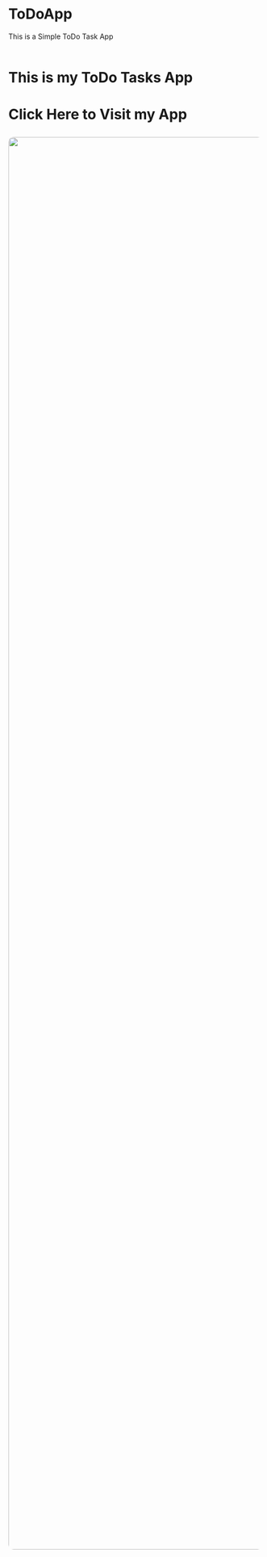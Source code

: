 # ToDoApp
This is a Simple ToDo Task App
<br><br>
<h1> This is my ToDo Tasks App <h1>

<a href="http://rkstodoapp-todotasks.apps.us-east-2.starter.openshift-online.com/" style="text-decoration:none;"> Click Here to Visit my App 

<img src="https://weston-fl.com/images/grid/grid-java-gwt.jpg" style="width:100vw; height:70vh;border-radius:10px;">

</a>
